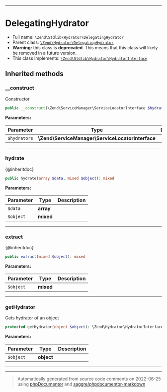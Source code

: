 ***

# DelegatingHydrator





* Full name: `\Zend\Stdlib\Hydrator\DelegatingHydrator`
* Parent class: [`\Zend\Hydrator\DelegatingHydrator`](../../Hydrator/DelegatingHydrator.md)
* **Warning:** this class is **deprecated**. This means that this class will likely be removed in a future version.
* This class implements:
[`\Zend\Stdlib\Hydrator\HydratorInterface`](./HydratorInterface.md)






## Inherited methods


### __construct

Constructor

```php
public __construct(\Zend\ServiceManager\ServiceLocatorInterface $hydrators): mixed
```








**Parameters:**

| Parameter | Type | Description |
|-----------|------|-------------|
| `$hydrators` | **\Zend\ServiceManager\ServiceLocatorInterface** |  |




***

### hydrate

{@inheritdoc}

```php
public hydrate(array $data, mixed $object): mixed
```








**Parameters:**

| Parameter | Type | Description |
|-----------|------|-------------|
| `$data` | **array** |  |
| `$object` | **mixed** |  |




***

### extract

{@inheritdoc}

```php
public extract(mixed $object): mixed
```








**Parameters:**

| Parameter | Type | Description |
|-----------|------|-------------|
| `$object` | **mixed** |  |




***

### getHydrator

Gets hydrator of an object

```php
protected getHydrator(object $object): \Zend\Hydrator\HydratorInterface
```








**Parameters:**

| Parameter | Type | Description |
|-----------|------|-------------|
| `$object` | **object** |  |




***


***
> Automatically generated from source code comments on 2022-06-25 using [phpDocumentor](http://www.phpdoc.org/) and [saggre/phpdocumentor-markdown](https://github.com/Saggre/phpDocumentor-markdown)
